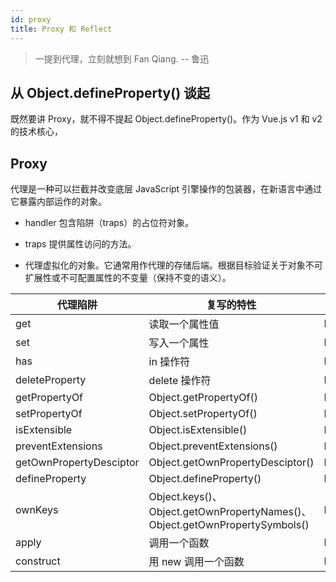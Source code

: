 ```yaml
---
id: proxy
title: Proxy 和 Reflect
---
```


> 一提到代理，立刻就想到 Fan Qiang. -- 鲁迅

## 从 Object.defineProperty() 谈起

既然要讲 Proxy，就不得不提起 Object.defineProperty()。作为 Vue.js v1 和 v2 的技术核心，

## Proxy

代理是一种可以拦截并改变底层 JavaScript 引擎操作的包装器，在新语言中通过它暴露内部运作的对象。

- handler 包含陷阱（traps）的占位符对象。

- traps 提供属性访问的方法。

- 代理虚拟化的对象。它通常用作代理的存储后端。根据目标验证关于对象不可扩展性或不可配置属性的不变量（保持不变的语义）。

| 代理陷阱                | 复写的特性                                                                  | 默认特性                          |
| ----------------------- | --------------------------------------------------------------------------- | --------------------------------- |
| get                     | 读取一个属性值                                                              | Reflect.get()                     |
| set                     | 写入一个属性                                                                | Reflect.set()                     |
| has                     | in 操作符                                                                   | Reflect.has()                     |
| deleteProperty          | delete 操作符                                                               | Reflect.deleteProperty()          |
| getPropertyOf           | Object.getPropertyOf()                                                      | Reflect.getPropertyOf()           |
| setPropertyOf           | Object.setPropertyOf()                                                      | Reflect.setPropertyOf()           |
| isExtensible            | Object.isExtensible()                                                       | Reflect.isExtensible()            |
| preventExtensions       | Object.preventExtensions()                                                  | Reflect.preventExtensions()       |
| getOwnPropertyDesciptor | Object.getOwnPropertyDesciptor()                                            | Reflect.getOwnPropertyDesciptor() |
| defineProperty          | Object.defineProperty()                                                     | Reflect.defineProperty()          |
| ownKeys                 | Object.keys()、Object.getOwnPropertyNames()、Object.getOwnPropertySymbols() | Reflect.ownKeys()                 |
| apply                   | 调用一个函数                                                                | Reflect.apply()                   |
| construct               | 用 new 调用一个函数                                                         | Reflect.construct()               |
